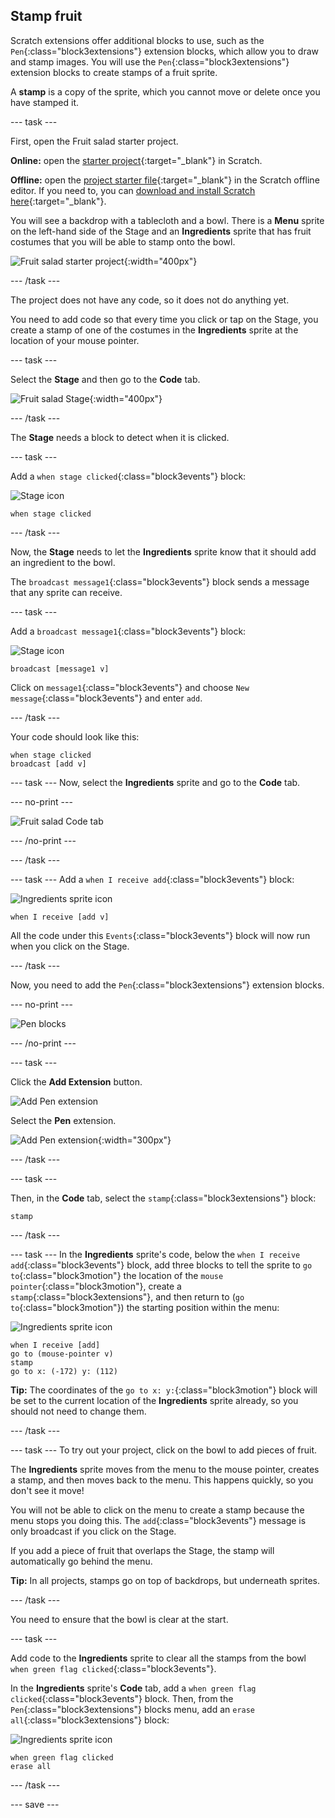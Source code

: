 ## Stamp fruit
Scratch extensions offer additional blocks to use, such as the `Pen`{:class="block3extensions"} extension blocks, which allow you to draw and stamp images. You will use the `Pen`{:class="block3extensions"} extension blocks to create stamps of a fruit sprite. 

A **stamp** is a copy of the sprite, which you cannot move or delete once you have stamped it.

--- task ---

First, open the Fruit salad starter project.  

**Online:** open the [starter project](http://rpf.io/fruit-salad-on){:target="_blank"} in Scratch.
 
**Offline:** open the [project starter file](http://rpf.io/p/en/fruit-salad-go){:target="_blank"} in the Scratch offline editor. If you need to, you can [download and install Scratch here](https://scratch.mit.edu/download){:target="_blank"}.

You will see a backdrop with a tablecloth and a bowl. There is a **Menu** sprite on the left-hand side of the Stage and an **Ingredients** sprite that has fruit costumes that you will be able to stamp onto the bowl.

![Fruit salad starter project](images/fruit-starter.png){:width="400px"}

--- /task ---

The project does not have any code, so it does not do anything yet.

You need to add code so that every time you click or tap on the Stage, you create a stamp of one of the costumes in the **Ingredients** sprite at the location of your mouse pointer.

--- task ---

Select the **Stage** and then go to the **Code** tab.

![Fruit salad Stage](images/fruit-stage-code.png){:width="400px"}

--- /task ---

The **Stage** needs a block to detect when it is clicked. 

--- task ---

Add a `when stage clicked`{:class="block3events"} block:

![Stage icon](images/StageIcon.png)


```blocks3
when stage clicked
```

--- /task ---


Now, the **Stage** needs to let the **Ingredients** sprite know that it should add an ingredient to the bowl. 

The `broadcast message1`{:class="block3events"} block sends a message that any sprite can receive. 


--- task ---

Add a `broadcast message1`{:class="block3events"} block:


![Stage icon](images/StageIcon.png)


```blocks3
broadcast [message1 v]
```


Click on `message1`{:class="block3events"} and choose `New message`{:class="block3events"} and enter `add`. 

--- /task ---

Your code should look like this:

```blocks3
when stage clicked
broadcast [add v]
```

--- task ---
Now, select the **Ingredients** sprite and go to the **Code** tab. 

--- no-print ---

![Fruit salad Code tab](images/fruit-code-tab.gif)

--- /no-print ---

--- /task ---

--- task ---
Add a `when I receive add`{:class="block3events"} block:

![Ingredients sprite icon](images/ingredientsSpriteIcon.png)


```blocks3
when I receive [add v]
```

All the code under this `Events`{:class="block3events"} block will now run when you click on the Stage.

--- /task ---

Now, you need to add the `Pen`{:class="block3extensions"} extension blocks.

--- no-print ---

![Pen blocks](images/fruit-pen-tool.gif)

--- /no-print ---

--- task ---

Click the **Add Extension** button.


![Add Pen extension](images/fruit-pen-extension.png)

Select the **Pen** extension.

![Add Pen extension](images/fruit-pen-extension2.png){:width="300px"}

--- /task ---

--- task ---


Then, in the **Code** tab, select the `stamp`{:class="block3extensions"} block:

```blocks3
stamp
```
 --- /task ---
 
--- task ---
In the **Ingredients** sprite's code, below the `when I receive add`{:class="block3events"} block, add three blocks to tell the sprite to `go to`{:class="block3motion"} the location of the `mouse pointer`{:class="block3motion"}, create a `stamp`{:class="block3extensions"}, and then return to (`go to`{:class="block3motion"}) the starting position within the menu:

![Ingredients sprite icon](images/ingredientsSpriteIcon.png)


```blocks3
when I receive [add]
go to (mouse-pointer v)
stamp
go to x: (-172) y: (112)
```

**Tip:** The coordinates of the `go to x: y:`{:class="block3motion"} block will be set to the current location of the **Ingredients** sprite already, so you should not need to change them.

--- /task ---

--- task ---
To try out your project, click on the bowl to add pieces of fruit.

The **Ingredients** sprite moves from the menu to the mouse pointer, creates a stamp, and then moves back to the menu. This happens quickly, so you don't see it move!

You will not be able to click on the menu to create a stamp because the menu stops you doing this. The `add`{:class="block3events"} message is only broadcast if you click on the Stage.

If you add a piece of fruit that overlaps the Stage, the stamp will automatically go behind the menu.

**Tip:** In all projects, stamps go on top of backdrops, but underneath sprites. 

--- /task ---

You need to ensure that the bowl is clear at the start. 

--- task ---

Add code to the **Ingredients** sprite to clear all the stamps from the bowl `when green flag clicked`{:class="block3events"}.

In the **Ingredients** sprite's **Code** tab, add a `when green flag clicked`{:class="block3events"} block. Then, from the `Pen`{:class="block3extensions"} blocks menu, add an `erase all`{:class="block3extensions"} block:


![Ingredients sprite icon](images/ingredientsSpriteIcon.png)

```blocks3
when green flag clicked
erase all
```
--- /task ---

--- save ---

 





